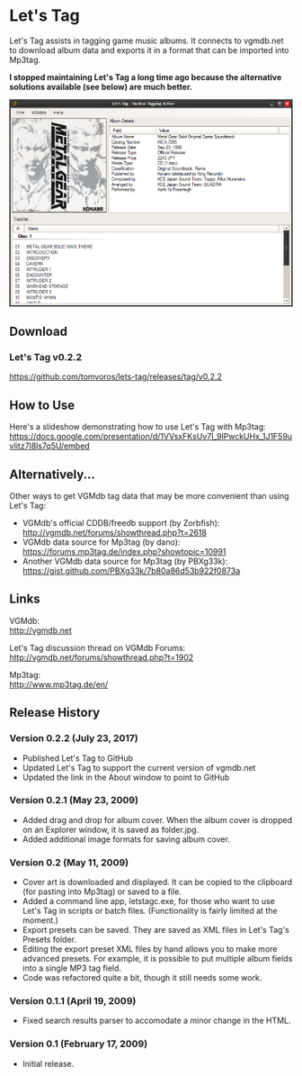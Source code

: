 # Let's Tag

Let's Tag assists in tagging game music albums.  It connects to vgmdb.net to download album data and exports it in a format that can be imported into Mp3tag.

**I stopped maintaining Let's Tag a long time ago because the alternative solutions available (see below) are much better.**

![Screenshot](Screenshot.png)

## Download

### Let's Tag v0.2.2
https://github.com/tomvoros/lets-tag/releases/tag/v0.2.2

## How to Use

Here's a slideshow demonstrating how to use Let's Tag with Mp3tag:  
https://docs.google.com/presentation/d/1VVsxFKsUv7I_9lPwckUHx_1J1F59uvIitz7l8ls7q5U/embed

## Alternatively...

Other ways to get VGMdb tag data that may be more convenient than using Let's Tag:
* VGMdb's official CDDB/freedb support (by Zorbfish):  
  http://vgmdb.net/forums/showthread.php?t=2618
* VGMdb data source for Mp3tag (by dano):  
  https://forums.mp3tag.de/index.php?showtopic=10991
* Another VGMdb data source for Mp3tag (by PBXg33k):  
  https://gist.github.com/PBXg33k/7b80a86d53b922f0873a

## Links

VGMdb:  
http://vgmdb.net

Let's Tag discussion thread on VGMdb Forums:  
http://vgmdb.net/forums/showthread.php?t=1902

Mp3tag:  
http://www.mp3tag.de/en/

## Release History

### Version 0.2.2 (July 23, 2017)
* Published Let's Tag to GitHub
* Updated Let's Tag to support the current version of vgmdb.net
* Updated the link in the About window to point to GitHub

### Version 0.2.1 (May 23, 2009)
* Added drag and drop for album cover.  When the album cover is dropped on an Explorer window, it is saved as folder.jpg.
* Added additional image formats for saving album cover.

### Version 0.2 (May 11, 2009)
* Cover art is downloaded and displayed. It can be copied to the clipboard (for pasting into Mp3tag) or saved to a file.
* Added a command line app, letstagc.exe, for those who want to use Let's Tag in scripts or batch files. (Functionality is fairly limited at the moment.)
* Export presets can be saved. They are saved as XML files in Let's Tag's Presets folder.
* Editing the export preset XML files by hand allows you to make more advanced presets. For example, it is possible to put multiple album fields into a single MP3 tag field.
* Code was refactored quite a bit, though it still needs some work.

### Version 0.1.1 (April 19, 2009)
* Fixed search results parser to accomodate a minor change in the HTML.

### Version 0.1 (February 17, 2009)
* Initial release.
